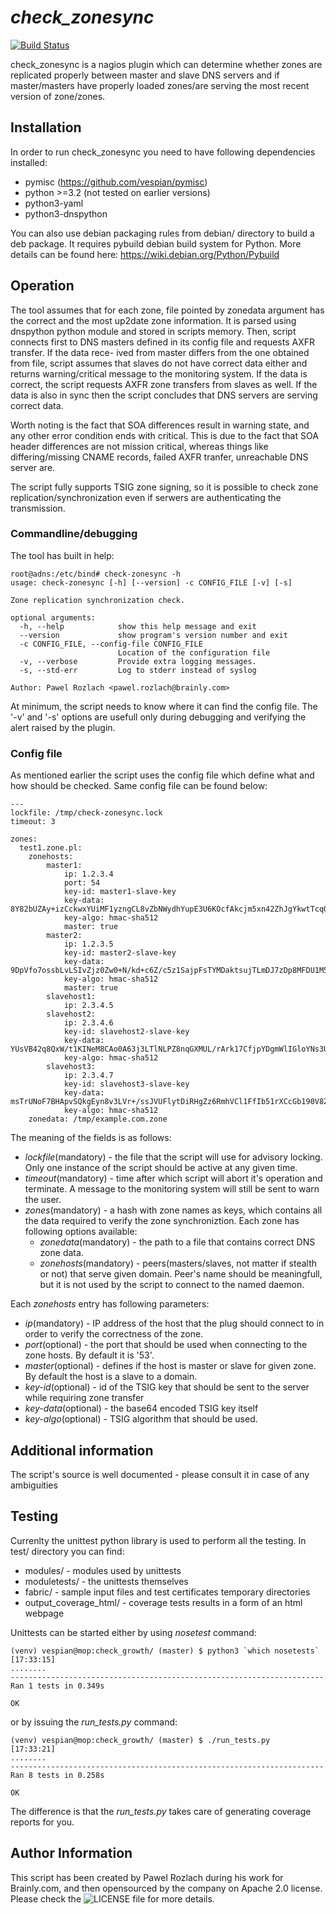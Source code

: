 # _check_zonesync_

[![Build
Status](https://travis-ci.org/vespian/check-zonesync.svg?branch=master)](https://travis-ci.org/vespian/check-zonesync)

check_zonesync is a nagios plugin which can determine whether zones are
replicated properly between master and slave DNS servers and if master/masters
have properly loaded zones/are serving the most recent version of zone/zones.

## Installation

In order to run check_zonesync you need to have following dependencies installed:
- pymisc (https://github.com/vespian/pymisc)
- python >=3.2 (not tested on earlier versions)
- python3-yaml
- python3-dnspython

You can also use debian packaging rules from debian/ directory to build a deb
package. It requires pybuild debian build system for Python. More details can
be found here: https://wiki.debian.org/Python/Pybuild

## Operation

The tool assumes that for each zone, file pointed by zonedata argument has the
correct and the most up2date zone information. It is parsed using dnspython
python module and stored in scripts memory. Then, script connects first to DNS
masters defined in its config file and requests AXFR transfer. If the data rece-
ived from master differs from the one obtained from file, script assumes that
slaves do not have correct data either and returns warning/critical message to
the monitoring system. If the data is correct, the script requests AXFR zone
transfers from slaves as well. If the data is also in sync then the script
concludes that DNS servers are serving correct data.

Worth noting is the fact that SOA differences result in warning state, and any
other error condition ends with critical. This is due to the fact that SOA header
differences are not mission critical, whereas things like differing/missing
CNAME records, failed AXFR tranfer,  unreachable DNS server are.

The script fully supports TSIG zone signing, so it is possible to check zone
replication/synchronization even if serwers are authenticating the transmission.

### Commandline/debugging
The tool has built in help:

```
root@adns:/etc/bind# check-zonesync -h
usage: check-zonesync [-h] [--version] -c CONFIG_FILE [-v] [-s]

Zone replication synchronization check.

optional arguments:
  -h, --help            show this help message and exit
  --version             show program's version number and exit
  -c CONFIG_FILE, --config-file CONFIG_FILE
                        Location of the configuration file
  -v, --verbose         Provide extra logging messages.
  -s, --std-err         Log to stderr instead of syslog

Author: Pawel Rozlach <pawel.rozlach@brainly.com>
```

At minimum, the script needs to know where it can find the config file. The
'-v' and '-s' options are usefull only during debugging and verifying the
alert raised by the plugin.

### Config file
As mentioned earlier the script uses the config file which define what and how
should be checked. Same config file can be found below:

```
---
lockfile: /tmp/check-zonesync.lock
timeout: 3

zones:
  test1.zone.pl:
    zonehosts:
        master1:
            ip: 1.2.3.4
            port: 54
            key-id: master1-slave-key
            key-data: 8Y82bUZAy+izCckwxYUiMF1yzngCL8vZbNWydhYupE3U6KOcfAkcjm5xn42ZhJgYkwtTcqOT8rrsxop7SLe6vQ==
            key-algo: hmac-sha512
            master: true
        master2:
            ip: 1.2.3.5
            key-id: master2-slave-key
            key-data: 9DpVfo7ossbLvLSIvZjz0Zw0+N/kd+c6Z/c5z1SajpFsTYMDaktsujTLmDJ7zDp8MFDU1M5Hax2+p5xS+mfBLw==
            key-algo: hmac-sha512
            master: true
        slavehost1:
            ip: 2.3.4.5
        slavehost2:
            ip: 2.3.4.6
            key-id: slavehost2-slave-key
            key-data: YUsVB42q8QxW/t1KINeM8CAo0A63j3LTlNLPZ8nqGXMUL/rArk17CfjpYDgmWlIGloYNs3UYkUibWztQiK9lEg==
            key-algo: hmac-sha512
        slavehost3:
            ip: 2.3.4.7
            key-id: slavehost3-slave-key
            key-data: msTrUNoF7BHApvSQkgEyn8v3LVr+/ssJVUFlytDiRHgZz6RmhVCl1FfIb51rXCcGb190V8ZAuVvLFbWJ0W/n8w==
            key-algo: hmac-sha512
    zonedata: /tmp/example.com.zone
```

The meaning of the fields is as follows:
- *lockfile*(mandatory) - the file that the script will use for advisory locking. Only one
instance of the script should be active at any given time.
- *timeout*(mandatory) - time after which script will abort it's operation and terminate.
A message to the monitoring system will still be sent to warn the user.
- *zones*(mandatory) - a hash with zone names as keys, which contains all the data required
to verify the zone synchroniztion. Each zone has following options available:
    - *zonedata*(mandatory) - the path to a file that contains correct DNS zone data.
    - *zonehosts*(mandatory) - peers(masters/slaves, not matter if stealth or not) that
    serve given domain. Peer's name should be meaningfull, but it is not used
    by the script to connect to the named daemon.

Each *zonehosts* entry has following parameters:
- *ip*(mandatory) - IP address of the host that the plug should connect to in order to
verify the correctness of the zone.
- *port*(optional) - the port that should be used when connecting to the zone hosts. By
default it is '53'.
- *master*(optional) - defines if the host is master or slave for given zone.
By default the host is a slave to a domain.
- *key-id*(optional) - id of the TSIG key that should be sent to the server while requiring
zone transfer
- *key-data*(optional) - the base64 encoded TSIG key itself
- *key-algo*(optional) - TSIG algorithm that should be used.

## Additional information
The script's source is well documented - please consult it in case of any
ambiguities

## Testing
Currenlty the unittest python library is used to perform all the testing. In
test/ directory you can find:
- modules/ - modules used by unittests
- moduletests/ - the unittests themselves
- fabric/ - sample input files and test certificates temporary directories
- output_coverage_html/ - coverage tests results in a form of an html webpage

Unittests can be started either by using *nosetest* command:

```
(venv) vespian@mop:check_growth/ (master) $ python3 `which nosetests`                                                                                          [17:33:15]
........
----------------------------------------------------------------------
Ran 1 tests in 0.349s

OK
```

or by issuing the *run_tests.py* command:

```
(venv) vespian@mop:check_growth/ (master) $ ./run_tests.py                                                                                                     [17:33:21]
........
----------------------------------------------------------------------
Ran 8 tests in 0.258s

OK
```

The difference is that the *run_tests.py* takes care of generating coverage
reports for you.


## Author Information

This script has been created by Pawel Rozlach during his work for Brainly.com,
and then opensourced by the company on Apache 2.0 license. Please check the
![LICENSE](LICENSE) file for more details.
